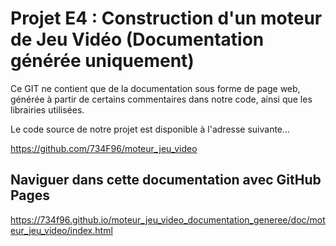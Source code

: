 # Projet E4 : Construction d'un moteur de Jeu Vidéo (Documentation générée uniquement)

Ce GIT ne contient que de la documentation sous forme de page web, générée à partir de certains commentaires dans notre code, ainsi que les librairies utilisées.

Le code source de notre projet est disponible à l'adresse suivante...

https://github.com/734F96/moteur_jeu_video

## Naviguer dans cette documentation avec GitHub Pages

https://734f96.github.io/moteur_jeu_video_documentation_generee/doc/moteur_jeu_video/index.html
